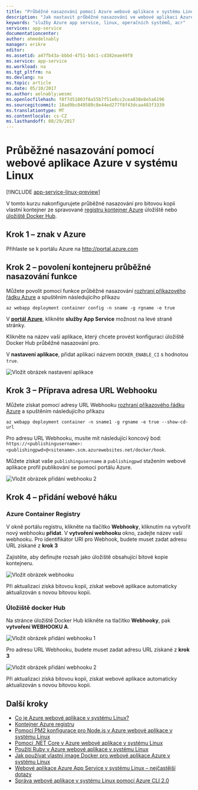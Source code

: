 ```yaml
---
title: "Průběžné nasazování pomocí Azure webové aplikace v systému Linux | Microsoft Docs"
description: "Jak nastavit průběžné nasazování ve webové aplikaci Azure v systému Linux."
keywords: "služby Azure app service, linux, operačních systémů, acr"
services: app-service
documentationcenter: 
author: ahmedelnably
manager: erikre
editor: 
ms.assetid: a47fb43a-bbbd-4751-bdc1-cd382eae49f8
ms.service: app-service
ms.workload: na
ms.tgt_pltfrm: na
ms.devlang: na
ms.topic: article
ms.date: 05/10/2017
ms.author: aelnably;wesmc
ms.openlocfilehash: f8f7d51003f8a55b7f51e8cc2cea838e8e5a6196
ms.sourcegitcommit: 18ad9bc049589c8e44ed277f8f43dcaa483f3339
ms.translationtype: MT
ms.contentlocale: cs-CZ
ms.lasthandoff: 08/29/2017
---
```

# <a name="continuous-deployment-with-azure-web-app-on-linux"></a>Průběžné nasazování pomocí webové aplikace Azure v systému Linux

[!INCLUDE [app-service-linux-preview](../../includes/app-service-linux-preview.md)]

V tomto kurzu nakonfigurujete průběžné nasazování pro bitovou kopii vlastní kontejner ze spravované [registru kontejner Azure](https://azure.microsoft.com/en-us/services/container-registry/) úložiště nebo [úložiště Docker Hub](https://hub.docker.com).

## <a name="step-1---sign-in-to-azure"></a>Krok 1 – znak v Azure

Přihlaste se k portálu Azure na http://portal.azure.com

## <a name="step-2---enable-container-continuous-deployment-feature"></a>Krok 2 – povolení kontejneru průběžné nasazování funkce

Můžete povolit pomocí funkce průběžné nasazování [rozhraní příkazového řádku Azure](https://docs.microsoft.com/en-us/cli/azure/install-azure-cli) a spuštěním následujícího příkazu

```azurecli-interactive
az webapp deployment container config -n sname -g rgname -e true
``` 

V  **[portál Azure](https://portal.azure.com/)**, klikněte **služby App Service** možnost na levé straně stránky.

Klikněte na název vaší aplikace, který chcete provést konfiguraci úložiště Docker Hub průběžné nasazování pro.

V **nastavení aplikace**, přidat aplikaci názvem `DOCKER_ENABLE_CI` s hodnotou `true`.

![Vložit obrázek nastavení aplikace](./media/app-service-webapp-service-linux-ci-cd/step2.png)

## <a name="step-3---prepare-webhook-url"></a>Krok 3 – Příprava adresa URL Webhooku

Můžete získat pomocí adresy URL Webhooku [rozhraní příkazového řádku Azure](https://docs.microsoft.com/en-us/cli/azure/install-azure-cli) a spuštěním následujícího příkazu

```azurecli-interactive
az webapp deployment container -n sname1 -g rgname -e true --show-cd-url
``` 

Pro adresu URL Webhooku, musíte mít následující koncový bod: `https://<publishingusername>:<publishingpwd>@<sitename>.scm.azurewebsites.net/docker/hook`.

Můžete získat vaše `publishingusername` a `publishingpwd` stažením webové aplikace profil publikování se pomocí portálu Azure.

![Vložit obrázek přidání webhooku 2](./media/app-service-webapp-service-linux-ci-cd/step3-3.png)

## <a name="step-4---add-a-web-hook"></a>Krok 4 – přidání webové háku

### <a name="azure-container-registry"></a>Azure Container Registry

V okně portálu registru, klikněte na tlačítko **Webhooky**, kliknutím na vytvořit nový webhooku **přidat**. V **vytvoření webhooku** okno, zadejte název vaší webhooku. Pro identifikátor URI pro Webhook, budete muset zadat adresu URL získané z **krok 3**

Zajistěte, aby definujte rozsah jako úložiště obsahující bitové kopie kontejneru.

![Vložit obrázek webhooku](./media/app-service-webapp-service-linux-ci-cd/step3ACRWebhook-1.png)

Při aktualizaci získá bitovou kopii, získat webové aplikace automaticky aktualizován s novou bitovou kopii.

### <a name="docker-hub"></a>Úložiště docker Hub

Na stránce úložiště Docker Hub klikněte na tlačítko **Webhooky**, pak **vytvoření WEBHOOKU A**.

![Vložit obrázek přidání webhooku 1](./media/app-service-webapp-service-linux-ci-cd/step3-1.png)

Pro adresu URL Webhooku, budete muset zadat adresu URL získané z **krok 3**

![Vložit obrázek přidání webhooku 2](./media/app-service-webapp-service-linux-ci-cd/step3-2.png)

Při aktualizaci získá bitovou kopii, získat webové aplikace automaticky aktualizován s novou bitovou kopii.

## <a name="next-steps"></a>Další kroky
* [Co je Azure webové aplikace v systému Linux?](./app-service-linux-intro.md)
* [Kontejner Azure registru](https://azure.microsoft.com/en-us/services/container-registry/)
* [Pomocí PM2 konfigurace pro Node.js v Azure webové aplikace v systému Linux](app-service-linux-using-nodejs-pm2.md)
* [Pomocí .NET Core v Azure webové aplikace v systému Linux](app-service-linux-using-dotnetcore.md)
* [Použití Ruby v Azure webové aplikace v systému Linux](app-service-linux-ruby-get-started.md)
* [Jak používat vlastní image Docker pro webové aplikace Azure v systému Linux](./app-service-linux-using-custom-docker-image.md)
* [Webové aplikace Azure App Service v systému Linux – nejčastější dotazy](./app-service-linux-faq.md) 
* [Správa webové aplikace v systému Linux pomocí Azure CLI 2.0](./app-service-linux-cli.md)



